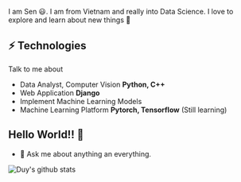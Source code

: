 <!-- 
<h2> 𝐇𝐞𝐥𝐥𝐨, it's me <DATA ANALYST/>! <img src="https://raw.githubusercontent.com/ABSphreak/ABSphreak/master/gifs/Hi.gif" width="30px"></h2>

<!-- <img align='right' src='https://user-images.githubusercontent.com/5713670/87202985-820dcb80-c2b6-11ea-9f56-7ec461c497c3.gif' width='200"'>

<!--  [![Website Badge](https://img.shields.io/badge/-@vonguyencaoduy-1ca0f1?style=flat-square&labelColor=1ca0f1&logo=Heroku&logoColor=white&link=https://vo-nguyen-cao-duy.herokuapp.com/)](https://vo-nguyen-cao-duy.herokuapp.com/) 
[![Linkedin Badge](https://img.shields.io/badge/-caoduy-blue?style=flat-square&logo=Linkedin&logoColor=white&link=https://www.linkedin.com/in/cao-duy-065a86189/)](https://www.linkedin.com/in/cao-duy-065a86189/) 
[![Gmail Badge](https://img.shields.io/badge/-vncduy@gmail.com-c14438?style=flat-square&logo=Gmail&logoColor=white&link=mailto:vncduy@gmail.com)](mailto:vncduy@gmail.com)
-->
I am Sen 😃. I am from Vietnam and really into Data Science. I love to explore and learn about new things 🏫
## ⚡ Technologies
Talk to me about
- Data Analyst, Computer Vision **Python, C++**
- Web Application **Django**
- Implement Machine Learning Models
- Machine Learning Platform **Pytorch, Tensorflow** (Still learning)

## Hello World!! 🤔
- 💬 Ask me about anything an everything.
<!-- - 🎯 Portfolio site: [Portfolio](https://vo-nguyen-cao-duy.herokuapp.com/)
- ⚡ Fun fact: Passionate about music.!-->

![Duy's github stats](https://github-readme-stats.vercel.app/api?username=tks1998&hide=[%22issues%22]&show_icons=true&theme=radical%20stats%20card&include_all_commits=True)

